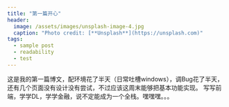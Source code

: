 ```yaml
---
title: "第一篇开心"
header:
  image: /assets/images/unsplash-image-4.jpg
  caption: "Photo credit: [**Unsplash**](https://unsplash.com)"
tags: 
  - sample post
  - readability
  - test
---
```

这是我的第一篇博文，配环境花了半天（日常吐槽windows），调Bug花了半天，还有几个页面没有设计没有尝试，不过应该这周末能够把基本功能实现。
写写前端，学学DL，学学金融，说不定能成为一个全栈。嘿嘿嘿。。。